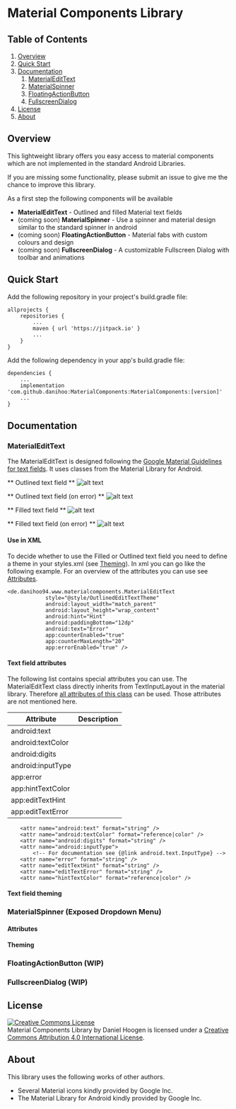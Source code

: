 # Material Components Library

## Table of Contents
1. [Overview](#overview)
1. [Quick Start](#quick-start)
1. [Documentation](#documentation)
    1. [MaterialEditText](#materialedittext)
    1. [MaterialSpinner](#materialspinner-exposed-dropdown-menu)
    1. [FloatingActionButton](#floatingactionbutton-wip)
    1. [FullscreenDialog](#fullscreendialog-wip)
1. [License](#license)
1. [About](#about)


## Overview

This lightweight library offers you easy access to material components which are not implemented in the standard Android Libraries.

If you are missing some functionality, please submit an issue to give me the chance to improve this library.


As a first step the following components will be available

* <b>MaterialEditText</b> - Outlined and filled Material text fields
* (coming soon) <b>MaterialSpinner</b> - Use a spinner and material design similar to the standard spinner in android
* (coming soon) <b>FloatingActionButton</b> - Material fabs with custom colours and design 
* (coming soon) <b>FullscreenDialog</b> - A customizable Fullscreen Dialog with toolbar and animations


## Quick Start

Add the following repository in your project's build.gradle file:

```
allprojects {
    repositories {
        ...
        maven { url 'https://jitpack.io' }
        ...
    }
}
```

Add the following dependency in your app's build.gradle file:

```
dependencies {
    ...
    implementation 'com.github.danihoo:MaterialComponents:MaterialComponents:[version]'
    ...
}
```

## Documentation

### MaterialEditText

The MaterialEditText is designed following the [Google Material Guidelines for text fields](https://material.io/develop/android/components/text-fields). It uses classes from the Material Library for Android.

** Outlined text field **
![alt text](https://github.com/danihoo/MaterialComponents/blob/master/EditTextOutlined.jpg?raw=true)

** Outlined text field (on error) **
![alt text](https://github.com/danihoo/MaterialComponents/blob/master/EditTextOutlinedError.jpg?raw=true)

** Filled text field **
![alt text](https://github.com/danihoo/MaterialComponents/blob/master/EditTextFilled.jpg?raw=true)

** Filled text field (on error) **
![alt text](https://github.com/danihoo/MaterialComponents/blob/master/EditTextFilledError.jpg?raw=true)


#### Use in XML

To decide whether to use the Filled or Outlined text field you need to define a theme in your styles.xml (see [Theming](#text-field-theming)). In xml you can go like the following example. For an overview of the attributes you can use see [Attributes](#text-field-attributes).

```
<de.danihoo94.www.materialcomponents.MaterialEditText
            style="@style/OutlinedEditTextTheme"
            android:layout_width="match_parent"
            android:layout_height="wrap_content"
            android:hint="Hint"
            android:paddingBottom="12dp"
            android:text="Error"
            app:counterEnabled="true"
            app:counterMaxLength="20"
            app:errorEnabled="true" />
```

#### Text field attributes

The following list contains special attributes you can use. The MaterialEditText class directly inherits from TextInputLayout in the material library. Therefore [all attributes of this class](https://developer.android.com/reference/com/google/android/material/textfield/TextInputLayout#xml-attributes) can be used. Those attributes are not mentioned here.

| Attribute | Description |
|-----------|-------------|
|android:text||
|android:textColor||
|android:digits||
|android:inputType||
|app:error||
|app:hintTextColor||
|app:editTextHint||
|app:editTextError||

        <attr name="android:text" format="string" />
        <attr name="android:textColor" format="reference|color" />
        <attr name="android:digits" format="string" />
        <attr name="android:inputType">
            <!-- For documentation see {@link android.text.InputType} -->
        <attr name="error" format="string" />
        <attr name="editTextHint" format="string" />
        <attr name="editTextError" format="string" />
        <attr name="hintTextColor" format="reference|color" />


#### Text field theming


### MaterialSpinner (Exposed Dropdown Menu)


#### Attributes

#### Theming

### FloatingActionButton (WIP)


### FullscreenDialog (WIP)


## License

<a rel="license" href="http://creativecommons.org/licenses/by/4.0/"><img alt="Creative Commons License" style="border-width:0" src="https://i.creativecommons.org/l/by/4.0/88x31.png" /></a><br /><span xmlns:dct="http://purl.org/dc/terms/" property="dct:title">Material Components Library</span> by <span xmlns:cc="http://creativecommons.org/ns#" property="cc:attributionName">Daniel Hoogen</span> is licensed under a <a rel="license" href="http://creativecommons.org/licenses/by/4.0/">Creative Commons Attribution 4.0 International License</a>.


## About

This library uses the following works of other authors.

* Several Material icons kindly provided by Google Inc.
* The Material Library for Android kindly provided by Google Inc.
